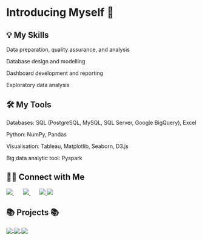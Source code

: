 # Introducing Myself 🙋



## 💡 My Skills

Data preparation, quality assurance, and analysis

Database design and modelling

Dashboard development and reporting

Exploratory data analysis

## 🛠️ My Tools
Databases: SQL (PostgreSQL, MySQL, SQL Server, Google BigQuery), Excel

Python: NumPy, Pandas

Visualisation: Tableau, Matplotlib, Seaborn, D3.js

Big data analytic tool: Pyspark
## 🙌🏻 Connect with Me

<a href="https://www.facebook.com/profile.php?id=100013569134053">
  <img src="https://raw.githubusercontent.com/gauravghongde/social-icons/master/SVG/Color/Facebook.svg" />
</a>    
&nbsp; &nbsp; &nbsp;

<a href="https://www.linkedin.com/in/duy-tr%E1%BA%A7n-a6b8541b7/">
  <img src="https://github.com/gauravghongde/social-icons/blob/master/SVG/Color/LinkedIN.svg" />
</a>
&nbsp; &nbsp; &nbsp;

<a href="mailto:tranbaoduy654772@gmail.com">
  <img src="https://github.com/gauravghongde/social-icons/blob/master/SVG/Color/Gmail.svg" />
</a>

<a href="https://github.com/Duyuyuy">
  <img src="https://github.com/gauravghongde/social-icons/blob/master/SVG/Color/Github.svg" />
</a>

##  📚 Projects 📚

<!-- ![Duy's github stats](https://github-readme-stats-git-masterrstaa-rickstaa.vercel.app/api?username=Duyuyuy&show_icons=true&theme=tokyonight&hide=contribs,prs,issues) -->

<a href="https://github.com/Duyuyuy/Airbnb_Analysis_Project/">
  <!-- Change the `github-readme-stats.anuraghazra1.vercel.app` to `github-readme-stats.vercel.app`  -->
  <img align="center" src="https://github-readme-stats.anuraghazra1.vercel.app/api/pin/?username=Duyuyuy&repo=Airbnb_Analysis_Project&theme=merko" />
</a>    
<a href="https://github.com/Duyuyuy/DSDV-repo/">
  <!-- Change the `github-readme-stats.anuraghazra1.vercel.app` to `github-readme-stats.vercel.app`  -->
  <img align="center" src="https://github-readme-stats.anuraghazra1.vercel.app/api/pin/?username=Duyuyuy&repo=DSDV-repo&theme=gruvbox" />
</a>
<a href="https://github.com/Duyuyuy/US_Aviation_Report/">
  <!-- Change the `github-readme-stats.anuraghazra1.vercel.app` to `github-readme-stats.vercel.app`  -->
  <img align="center" src="https://github-readme-stats.anuraghazra1.vercel.app/api/pin/?username=Duyuyuy&repo=US_Aviation_Report&theme=gruvbox" />
</a>


</a>
